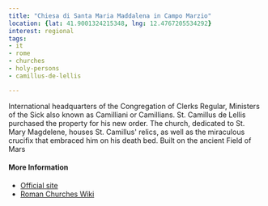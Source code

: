 ```yaml
---
title: "Chiesa di Santa Maria Maddalena in Campo Marzio"
location: {lat: 41.9001324215348, lng: 12.4767205534292}
interest: regional
tags:
- it
- rome
- churches
- holy-persons
- camillus-de-lellis

---
```



International headquarters of the Congregation of Clerks Regular, Ministers of the Sick also known as Camilliani or Camillians.  St. Camillus de Lellis purchased the property for his new order.  The church, dedicated to St. Mary Magdelene, houses St. Camillus' relics, as well as the miraculous crucifix that embraced him on his death bed.  Built on the ancient Field of Mars

#### More Information

* [Official site](https://www.camilliani.org/chiesa-di-santa-maria-maddalena-in-campo-marzio/)
* [Roman Churches Wiki](https://romanchurches.fandom.com/wiki/La_Maddalena)






